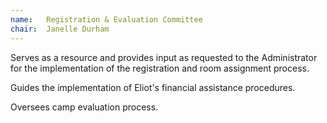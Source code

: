 ```yaml
---
name:   Registration & Evaluation Committee
chair:  Janelle Durham
---
```


Serves as a resource and provides input as requested to the Administrator 
for the implementation of the registration and room assignment process. 

Guides the implementation of Eliot's financial assistance procedures. 

Oversees camp evaluation process.
